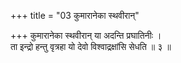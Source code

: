 +++
title = "03 कुमारानेका स्थवीरान्"

+++
कुमारानेका स्थवीरान् या अदन्ति प्रघातिनीः ।  
ता इन्द्रो हन्तु वृत्रहा यो देवो विश्वाद्रक्षांसि सेधति ॥ ३ ॥